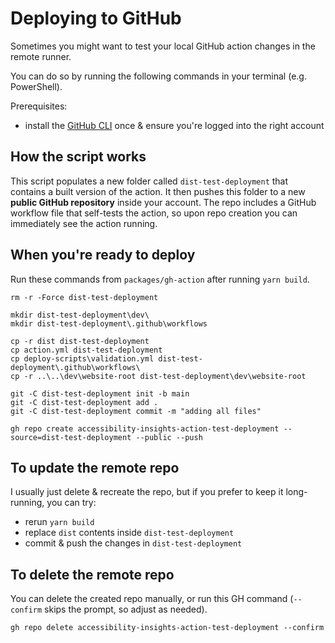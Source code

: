 <!--
Copyright (c) Microsoft Corporation. All rights reserved.
Licensed under the MIT License.
-->

# Deploying to GitHub

Sometimes you might want to test your local GitHub action changes in the remote runner.

You can do so by running the following commands in your terminal (e.g. PowerShell).

Prerequisites:

-   install the [GitHub CLI](https://cli.github.com/) once & ensure you're logged into the right account

## How the script works

This script populates a new folder called `dist-test-deployment` that contains a built version of the action. It then pushes this folder to a new **public GitHub repository** inside your account. The repo includes a GitHub workflow file that self-tests the action, so upon repo creation you can immediately see the action running.

## When you're ready to deploy

Run these commands from `packages/gh-action` after running `yarn build`.

```
rm -r -Force dist-test-deployment

mkdir dist-test-deployment\dev\
mkdir dist-test-deployment\.github\workflows

cp -r dist dist-test-deployment
cp action.yml dist-test-deployment
cp deploy-scripts\validation.yml dist-test-deployment\.github\workflows\
cp -r ..\..\dev\website-root dist-test-deployment\dev\website-root

git -C dist-test-deployment init -b main
git -C dist-test-deployment add .
git -C dist-test-deployment commit -m "adding all files"

gh repo create accessibility-insights-action-test-deployment --source=dist-test-deployment --public --push
```

## To update the remote repo

I usually just delete & recreate the repo, but if you prefer to keep it long-running, you can try:

-   rerun `yarn build`
-   replace `dist` contents inside `dist-test-deployment`
-   commit & push the changes in `dist-test-deployment`

## To delete the remote repo

You can delete the created repo manually, or run this GH command (`--confirm` skips the prompt, so adjust as needed).

`gh repo delete accessibility-insights-action-test-deployment --confirm`
